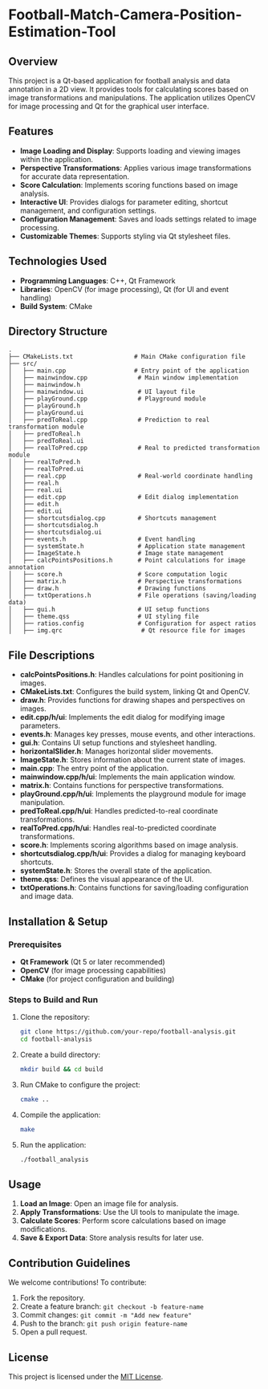 # Football-Match-Camera-Position-Estimation-Tool

## Overview
This project is a Qt-based application for football analysis and data annotation in a 2D view. It provides tools for calculating scores based on image transformations and manipulations. The application utilizes OpenCV for image processing and Qt for the graphical user interface.

## Features
- **Image Loading and Display**: Supports loading and viewing images within the application.
- **Perspective Transformations**: Applies various image transformations for accurate data representation.
- **Score Calculation**: Implements scoring functions based on image analysis.
- **Interactive UI**: Provides dialogs for parameter editing, shortcut management, and configuration settings.
- **Configuration Management**: Saves and loads settings related to image processing.
- **Customizable Themes**: Supports styling via Qt stylesheet files.

## Technologies Used
- **Programming Languages**: C++, Qt Framework
- **Libraries**: OpenCV (for image processing), Qt (for UI and event handling)
- **Build System**: CMake

## Directory Structure
```
.
├── CMakeLists.txt                 # Main CMake configuration file
├── src/
│   ├── main.cpp                   # Entry point of the application
│   ├── mainwindow.cpp              # Main window implementation
│   ├── mainwindow.h
│   ├── mainwindow.ui               # UI layout file
│   ├── playGround.cpp              # Playground module
│   ├── playGround.h
│   ├── playGround.ui
│   ├── predToReal.cpp              # Prediction to real transformation module
│   ├── predToReal.h
│   ├── predToReal.ui
│   ├── realToPred.cpp              # Real to predicted transformation module
│   ├── realToPred.h
│   ├── realToPred.ui
│   ├── real.cpp                    # Real-world coordinate handling
│   ├── real.h
│   ├── real.ui
│   ├── edit.cpp                    # Edit dialog implementation
│   ├── edit.h
│   ├── edit.ui
│   ├── shortcutsdialog.cpp         # Shortcuts management
│   ├── shortcutsdialog.h
│   ├── shortcutsdialog.ui
│   ├── events.h                    # Event handling
│   ├── systemState.h               # Application state management
│   ├── ImageState.h                # Image state management
│   ├── calcPointsPositions.h       # Point calculations for image annotation
│   ├── score.h                     # Score computation logic
│   ├── matrix.h                    # Perspective transformations
│   ├── draw.h                      # Drawing functions
│   ├── txtOperations.h             # File operations (saving/loading data)
│   ├── gui.h                       # UI setup functions
│   ├── theme.qss                   # UI styling file
│   ├── ratios.config               # Configuration for aspect ratios
│   ├── img.qrc                      # Qt resource file for images
```

## File Descriptions
- **calcPointsPositions.h**: Handles calculations for point positioning in images.
- **CMakeLists.txt**: Configures the build system, linking Qt and OpenCV.
- **draw.h**: Provides functions for drawing shapes and perspectives on images.
- **edit.cpp/h/ui**: Implements the edit dialog for modifying image parameters.
- **events.h**: Manages key presses, mouse events, and other interactions.
- **gui.h**: Contains UI setup functions and stylesheet handling.
- **horizontalSlider.h**: Manages horizontal slider movements.
- **ImageState.h**: Stores information about the current state of images.
- **main.cpp**: The entry point of the application.
- **mainwindow.cpp/h/ui**: Implements the main application window.
- **matrix.h**: Contains functions for perspective transformations.
- **playGround.cpp/h/ui**: Implements the playground module for image manipulation.
- **predToReal.cpp/h/ui**: Handles predicted-to-real coordinate transformations.
- **realToPred.cpp/h/ui**: Handles real-to-predicted coordinate transformations.
- **score.h**: Implements scoring algorithms based on image analysis.
- **shortcutsdialog.cpp/h/ui**: Provides a dialog for managing keyboard shortcuts.
- **systemState.h**: Stores the overall state of the application.
- **theme.qss**: Defines the visual appearance of the UI.
- **txtOperations.h**: Contains functions for saving/loading configuration and image data.

## Installation & Setup
### Prerequisites
- **Qt Framework** (Qt 5 or later recommended)
- **OpenCV** (for image processing capabilities)
- **CMake** (for project configuration and building)

### Steps to Build and Run
1. Clone the repository:
   ```bash
   git clone https://github.com/your-repo/football-analysis.git
   cd football-analysis
   ```
2. Create a build directory:
   ```bash
   mkdir build && cd build
   ```
3. Run CMake to configure the project:
   ```bash
   cmake ..
   ```
4. Compile the application:
   ```bash
   make
   ```
5. Run the application:
   ```bash
   ./football_analysis
   ```

## Usage
1. **Load an Image**: Open an image file for analysis.
2. **Apply Transformations**: Use the UI tools to manipulate the image.
3. **Calculate Scores**: Perform score calculations based on image modifications.
4. **Save & Export Data**: Store analysis results for later use.

## Contribution Guidelines
We welcome contributions! To contribute:
1. Fork the repository.
2. Create a feature branch: `git checkout -b feature-name`
3. Commit changes: `git commit -m "Add new feature"`
4. Push to the branch: `git push origin feature-name`
5. Open a pull request.

## License
This project is licensed under the [MIT License](LICENSE).
